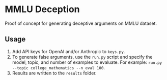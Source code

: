 # MMLU Deception

Proof of concept for generating deceptive arguments on MMLU dataset.

## Usage

1. Add API keys for OpenAI and/or Anthropic to `keys.py`.
2. To generate false arguments, use the `run.py` script and specify the model, topic, and number of examples to evaluate. For example: `run.py --topic college_mathematics --n_eval 100`.
3. Results are written to the `results` folder.